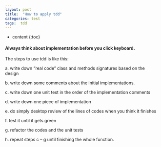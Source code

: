 ```yaml
---
layout: post
title:  "How to apply tdd"
categories: test
tags:  tdd
---
```


* content
{:toc}

#### Always think about implementation before you click keyboard. 

The steps to use tdd is like this:

a. write down “real code” class and methods signatures based on the design

b. write down some comments about the initial implementations.

c. write down one unit test in the order of the implementation comments

d. write down one piece of implementation

e. do simply desktop review of the lines of codes when you think it finishes

f. test it until it gets green

g. refactor the codes and the unit tests

h. repeat steps c – g until finishing the whole function.
